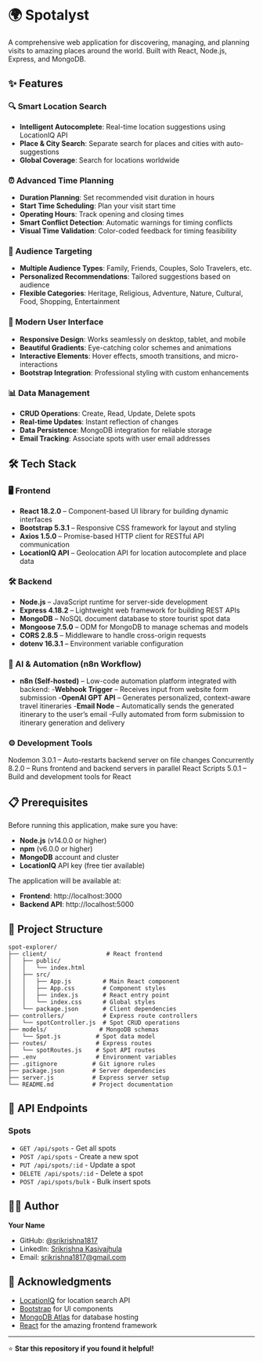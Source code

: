 # 🌍 Spotalyst

A comprehensive web application for discovering, managing, and planning visits to amazing places around the world. Built with React, Node.js, Express, and MongoDB.

## ✨ Features

### 🔍 Smart Location Search
- **Intelligent Autocomplete**: Real-time location suggestions using LocationIQ API
- **Place & City Search**: Separate search for places and cities with auto-suggestions
- **Global Coverage**: Search for locations worldwide

### ⏰ Advanced Time Planning
- **Duration Planning**: Set recommended visit duration in hours
- **Start Time Scheduling**: Plan your visit start time
- **Operating Hours**: Track opening and closing times
- **Smart Conflict Detection**: Automatic warnings for timing conflicts
- **Visual Time Validation**: Color-coded feedback for timing feasibility

### 🎯 Audience Targeting
- **Multiple Audience Types**: Family, Friends, Couples, Solo Travelers, etc.
- **Personalized Recommendations**: Tailored suggestions based on audience
- **Flexible Categories**: Heritage, Religious, Adventure, Nature, Cultural, Food, Shopping, Entertainment

### 📱 Modern User Interface
- **Responsive Design**: Works seamlessly on desktop, tablet, and mobile
- **Beautiful Gradients**: Eye-catching color schemes and animations
- **Interactive Elements**: Hover effects, smooth transitions, and micro-interactions
- **Bootstrap Integration**: Professional styling with custom enhancements

### 📊 Data Management
- **CRUD Operations**: Create, Read, Update, Delete spots
- **Real-time Updates**: Instant reflection of changes
- **Data Persistence**: MongoDB integration for reliable storage
- **Email Tracking**: Associate spots with user email addresses

## 🛠️ Tech Stack

### 🖥️ Frontend
- **React 18.2.0** – Component-based UI library for building dynamic interfaces
- **Bootstrap 5.3.1** – Responsive CSS framework for layout and styling
- **Axios 1.5.0** – Promise-based HTTP client for RESTful API communication
- **LocationIQ API** – Geolocation API for location autocomplete and place data

### 🛠️ Backend
- **Node.js** – JavaScript runtime for server-side development
- **Express 4.18.2** – Lightweight web framework for building REST APIs
- **MongoDB** – NoSQL document database to store tourist spot data
- **Mongoose 7.5.0** – ODM for MongoDB to manage schemas and models
- **CORS 2.8.5** – Middleware to handle cross-origin requests
- **dotenv 16.3.1** – Environment variable configuration

### 🤖 AI & Automation (n8n Workflow)
- **n8n (Self-hosted)** – Low-code automation platform integrated with backend:
    -**Webhook Trigger** – Receives input from website form submission
    -**OpenAI GPT API** – Generates personalized, context-aware travel itineraries
    -**Email Node** – Automatically sends the generated itinerary to the user’s email
    -Fully automated from form submission to itinerary generation and delivery

### ⚙️ Development Tools
Nodemon 3.0.1 – Auto-restarts backend server on file changes
Concurrently 8.2.0 – Runs frontend and backend servers in parallel
React Scripts 5.0.1 – Build and development tools for React

## 📋 Prerequisites

Before running this application, make sure you have:

- **Node.js** (v14.0.0 or higher)
- **npm** (v6.0.0 or higher)
- **MongoDB** account and cluster
- **LocationIQ** API key (free tier available)



The application will be available at:
- **Frontend**: http://localhost:3000
- **Backend API**: http://localhost:5000

## 📁 Project Structure

```
spot-explorer/
├── client/                 # React frontend
│   ├── public/
│   │   └── index.html
│   ├── src/
│   │   ├── App.js         # Main React component
│   │   ├── App.css        # Component styles
│   │   ├── index.js       # React entry point
│   │   └── index.css      # Global styles
│   └── package.json       # Client dependencies
├── controllers/           # Express route controllers
│   └── spotController.js  # Spot CRUD operations
├── models/               # MongoDB schemas
│   └── Spot.js          # Spot data model
├── routes/              # Express routes
│   └── spotRoutes.js    # Spot API routes
├── .env                 # Environment variables
├── .gitignore          # Git ignore rules
├── package.json        # Server dependencies
├── server.js           # Express server setup
└── README.md           # Project documentation
```

## 🔌 API Endpoints

### Spots
- `GET /api/spots` - Get all spots
- `POST /api/spots` - Create a new spot
- `PUT /api/spots/:id` - Update a spot
- `DELETE /api/spots/:id` - Delete a spot
- `POST /api/spots/bulk` - Bulk insert spots



## 👨‍💻 Author

**Your Name**
- GitHub: [@srikrishna1817](https://github.com/srikrishna)
- LinkedIn: [Srikrishna Kasivajhula](https://www.linkedin.com/in/srikrishna-kasivajhula-4897732a7/)
- Email: srikrishna1817@gmail.com

## 🙏 Acknowledgments

- [LocationIQ](https://locationiq.com/) for location search API
- [Bootstrap](https://getbootstrap.com/) for UI components
- [MongoDB Atlas](https://www.mongodb.com/cloud/atlas) for database hosting
- [React](https://reactjs.org/) for the amazing frontend framework


---

⭐ **Star this repository if you found it helpful!**
